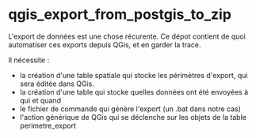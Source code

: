 # qgis_export_from_postgis_to_zip

L'export de données est une chose récurente.
Ce dépot contient de quoi automatiser ces exports depuis QGis, et en garder la trace.

Il nécessite :
  * la création d'une table spatiale qui stocke les périmètres d'export, qui sera éditée dans QGis.
  * la création d'une table qui stocke quelles données ont été envoyées à qui et quand
  * le fichier de commande qui génère l'export (un .bat dans notre cas)
  * l'action générique de QGis qui se déclenche sur les objets de la table perimetre_export
